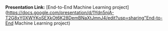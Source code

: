 **Presentation Link:**
[End-to-End Machine Learning project](https://docs.google.com/presentation/d/1Ydn5njA-T2G8xY0XWYKoSEXkOt6K28DemBNaXtJmnJ4/edit?usp=sharing"End-to-End Machine Learning project)
